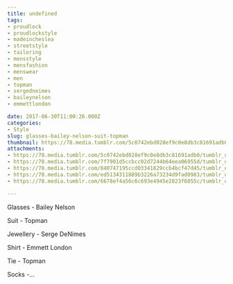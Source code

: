 ```yaml
---
title: undefined
tags:
- proudlock
- proudlockstyle
- madeincheslea
- streetstyle
- tailoring
- mensstyle
- mensfashion
- menswear
- men
- topman
- sergedneimes
- baileynelson
- emmettlondon

date: 2017-06-30T11:00:26.000Z
categories:
- Style
slug: glasses-bailey-nelson-suit-topman
thumbnail: https://78.media.tumblr.com/5c0742ebd028ef9c0e8db3c81691adb0/tumblr_oscx8usFSK1rhrm24o1_540.jpg
attachments:
- https://78.media.tumblr.com/5c0742ebd028ef9c0e8db3c81691adb0/tumblr_oscx8usFSK1rhrm24o1_1280.jpg
- https://78.media.tumblr.com/7f7901d5ccbcc02d7244b64eea06955d/tumblr_oscx8usFSK1rhrm24o2_1280.jpg
- https://78.media.tumblr.com/840747195ccd03341829ccb4bcf47d45/tumblr_oscx8usFSK1rhrm24o3_1280.jpg
- https://78.media.tumblr.com/ed5134311889b3226a73234d9fad0983/tumblr_oscx8usFSK1rhrm24o4_1280.jpg
- https://78.media.tumblr.com/6678ef4a56c6c693e4945e2823f6855c/tumblr_oscx8usFSK1rhrm24o5_1280.jpg

---
```


Glasses - Bailey Nelson 

  Suit - Topman 

  Jewellery -  Serge DeNimes 

  Shirt - Emmett London 

  Tie - Topman 

  Socks -...
